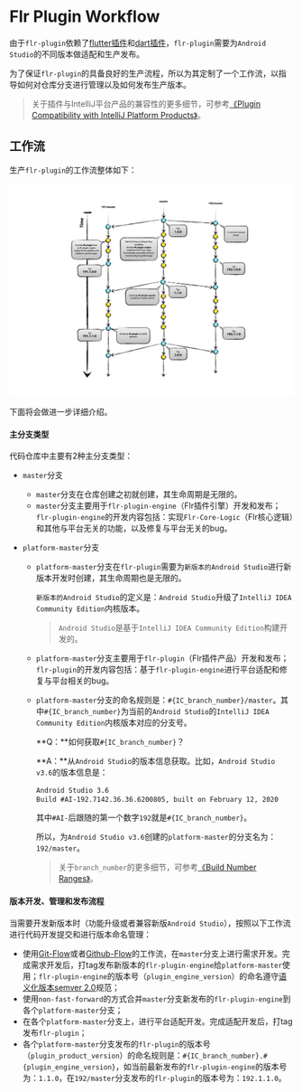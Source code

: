 # Flr Plugin Workflow

由于`flr-plugin`依赖了[flutter插件](https://plugins.jetbrains.com/plugin/9212-flutter)和[dart插件](https://plugins.jetbrains.com/plugin/6351-dart)，`flr-plugin`需要为`Android Studio`的不同版本做适配和生产发布。

为了保证`flr-plugin`的具备良好的生产流程，所以为其定制了一个工作流，以指导如何对仓库分支进行管理以及如何发布生产版本。

> 关于插件与IntelliJ平台产品的兼容性的更多细节，可参考[《Plugin Compatibility with IntelliJ Platform Products》](https://www.jetbrains.org/intellij/sdk/docs/basics/getting_started/plugin_compatibility.html)。

## 工作流

生产`flr-plugin`的工作流整体如下：

![flr-plugin-workflow-model.pdf](assets/flr-plugin-workflow-model.jpg)

下面将会做进一步详细介绍。

#### 主分支类型

代码仓库中主要有2种主分支类型：

- `master`分支

   - `master`分支在仓库创建之初就创建，其生命周期是无限的。
   - `master`分支主要用于`flr-plugin-engine`（Flr插件引擎）开发和发布；`flr-plugin-engine`的开发内容包括：实现`Flr-Core-Logic`（Flr核心逻辑）和其他与平台无关的功能，以及修复与平台无关的bug。

- `platform-master`分支

   - `platform-master`分支在`flr-plugin`需要为`新版本的Android Studio`进行新版本开发时创建，其生命周期也是无限的。

      `新版本的Android Studio`的定义是：`Android Studio`升级了`IntelliJ IDEA Community Edition`内核版本。

      > `Android Studio`是基于`IntelliJ IDEA Community Edition`构建开发的。

   - `platform-master`分支主要用于`flr-plugin`（Flr插件产品）开发和发布；`flr-plugin`的开发内容包括：基于`flr-plugin-engine`进行平台适配和修复与平台相关的bug。

   - `platform-master`分支的命名规则是：`#{IC_branch_number}/master`。其中`#{IC_branch_number}`为当前的`Android Studio`的`IntelliJ IDEA Community Edition`内核版本对应的分支号。

      **Q：**如何获取`#{IC_branch_number}`？

      **A：**从`Android Studio`的版本信息获取。比如，`Android Studio v3.6`的版本信息是：

      ```
      Android Studio 3.6
      Build #AI-192.7142.36.36.6200805, built on February 12, 2020
      ```

      其中`#AI-`后跟随的第一个数字`192`就是`#{IC_branch_number}`。

      所以，为`Android Studio v3.6`创建的`platform-master`的分支名为：`192/master`。

      > 关于`branch_number`的更多细节，可参考[《Build Number Ranges》](https://www.jetbrains.org/intellij/sdk/docs/basics/getting_started/build_number_ranges.html)。

#### 版本开发、管理和发布流程

当需要开发新版本时（功能升级或者兼容新版`Android Studio`），按照以下工作流进行代码开发提交和进行版本命名管理：

- 使用[Git-Flow](https://nvie.com/posts/a-successful-git-branching-model/)或者[Github-Flow](https://guides.github.com/introduction/flow/)的工作流，在`master`分支上进行需求开发。完成需求开发后，打tag发布新版本的`flr-plugin-engine`给`platform-master`使用；`flr-plugin-engine`的版本号（`plugin_engine_version`）的命名遵守[语义化版本semver 2.0](http://semver.org/)规范；
- 使用`non-fast-forward`的方式合并`master`分支新发布的`flr-plugin-engine`到各个`platform-master`分支；
- 在各个`platform-master`分支上，进行平台适配开发。完成适配开发后，打tag发布`flr-plugin`；
- 各个`platform-master`分支发布的`flr-plugin`的版本号（`plugin_product_version`）的命名规则是：`#{IC_branch_number}.#{plugin_engine_version}`，如当前最新发布的`flr-plugin-engine`的版本号为：`1.1.0`，在`192/master`分支发布的`flr-plugin`的版本号为：`192.1.1.0`。

